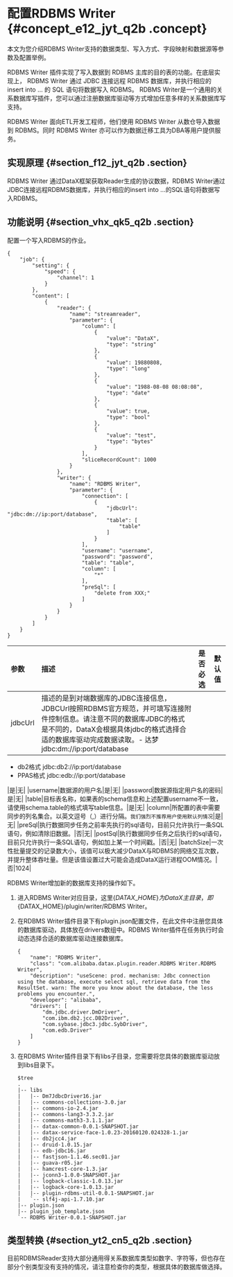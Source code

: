 # 配置RDBMS Writer {#concept_e12_jyt_q2b .concept}

本文为您介绍RDBMS Writer支持的数据类型、写入方式、字段映射和数据源等参数及配置举例。

RDBMS Writer 插件实现了写入数据到 RDBMS 主库的目的表的功能。在底层实现上， RDBMS Writer 通过 JDBC 连接远程 RDBMS 数据库，并执行相应的 insert into … 的 SQL 语句将数据写入 RDBMS。 RDBMS Writer是一个通用的关系数据库写插件，您可以通过注册数据库驱动等方式增加任意多样的关系数据库写支持。

RDBMS Writer 面向ETL开发工程师，他们使用 RDBMS Writer 从数仓导入数据到 RDBMS。同时 RDBMS Writer 亦可以作为数据迁移工具为DBA等用户提供服务。

## 实现原理 {#section_f12_jyt_q2b .section}

RDBMS Writer 通过DataX框架获取Reader生成的协议数据，RDBMS Writer通过JDBC连接远程RDBMS数据库，并执行相应的insert into …的SQL语句将数据写入RDBMS。

## 功能说明 {#section_vhx_qk5_q2b .section}

配置一个写入RDBMS的作业。

```
{
    "job": {
        "setting": {
            "speed": {
                "channel": 1
            }
        },
        "content": [
            {
                "reader": {
                    "name": "streamreader",
                    "parameter": {
                        "column": [
                            {
                                "value": "DataX",
                                "type": "string"
                            },
                            {
                                "value": 19880808,
                                "type": "long"
                            },
                            {
                                "value": "1988-08-08 08:08:08",
                                "type": "date"
                            },
                            {
                                "value": true,
                                "type": "bool"
                            },
                            {
                                "value": "test",
                                "type": "bytes"
                            }
                        ],
                        "sliceRecordCount": 1000
                    }
                },
                "writer": {
                    "name": "RDBMS Writer",
                    "parameter": {
                        "connection": [
                            {
                                "jdbcUrl": "jdbc:dm://ip:port/database",
                                "table": [
                                    "table"
                                ]
                            }
                        ],
                        "username": "username",
                        "password": "password",
                        "table": "table",
                        "column": [
                            "*"
                        ],
                        "preSql": [
                            "delete from XXX;"
                        ]
                    }
                }
            }
        ]
    }
}
```

|参数|描述|是否必选|默认值|
|:-|:-|:---|:--|
|jdbcUrl|描述的是到对端数据库的JDBC连接信息，JDBCUrl按照RDBMS官方规范，并可填写连接附件控制信息。请注意不同的数据库JDBC的格式是不同的，DataX会根据具体jdbc的格式选择合适的数据库驱动完成数据读取。-   达梦jdbc:dm://ip:port/database
-   db2格式 jdbc:db2://ip:port/database
-   PPAS格式 jdbc:edb://ip:port/database

|是|无|
|username|数据源的用户名|是|无|
|password|数据源指定用户名的密码|是|无|
|table|目标表名称，如果表的schema信息和上述配置username不一致，请使用schema.table的格式填写table信息。|是|无|
|column|所配置的表中需要同步的列名集合。以英文逗号（,）进行分隔。`我们强烈不推荐用户使用默认列情况`|是|无|
|preSql|执行数据同步任务之前率先执行的sql语句，目前只允许执行一条SQL语句，例如清除旧数据。|否|无|
|postSql|执行数据同步任务之后执行的sql语句，目前只允许执行一条SQL语句，例如加上某一个时间戳。|否|无|
|batchSize|一次性批量提交的记录数大小，该值可以极大减少DataX与RDBMS的网络交互次数，并提升整体吞吐量。但是该值设置过大可能会造成DataX运行进程OOM情况。|否|1024|

RDBMS Writer增加新的数据库支持的操作如下。

1.  进入RDBMS Writer对应目录，这里$\{DATAX\_HOME\}为DataX主目录，即$\{DATAX\_HOME\}/plugin/writer/RDBMS Writer。
2.  在RDBMS Writer插件目录下有plugin.json配置文件，在此文件中注册您具体的数据库驱动，具体放在drivers数组中。RDBMS Writer插件在任务执行时会动态选择合适的数据库驱动连接数据库。

    ```
    {
        "name": "RDBMS Writer",
        "class": "com.alibaba.datax.plugin.reader.RDBMS Writer.RDBMS Writer",
        "description": "useScene: prod. mechanism: Jdbc connection using the database, execute select sql, retrieve data from the ResultSet. warn: The more you know about the database, the less problems you encounter.",
        "developer": "alibaba",
        "drivers": [
            "dm.jdbc.driver.DmDriver",
            "com.ibm.db2.jcc.DB2Driver",
            "com.sybase.jdbc3.jdbc.SybDriver",
            "com.edb.Driver"
        ]
    }
    ```

3.  在RDBMS Writer插件目录下有libs子目录，您需要将您具体的数据库驱动放到libs目录下。

    ```
    $tree
    .
    |-- libs
    |   |-- Dm7JdbcDriver16.jar
    |   |-- commons-collections-3.0.jar
    |   |-- commons-io-2.4.jar
    |   |-- commons-lang3-3.3.2.jar
    |   |-- commons-math3-3.1.1.jar
    |   |-- datax-common-0.0.1-SNAPSHOT.jar
    |   |-- datax-service-face-1.0.23-20160120.024328-1.jar
    |   |-- db2jcc4.jar
    |   |-- druid-1.0.15.jar
    |   |-- edb-jdbc16.jar
    |   |-- fastjson-1.1.46.sec01.jar
    |   |-- guava-r05.jar
    |   |-- hamcrest-core-1.3.jar
    |   |-- jconn3-1.0.0-SNAPSHOT.jar
    |   |-- logback-classic-1.0.13.jar
    |   |-- logback-core-1.0.13.jar
    |   |-- plugin-rdbms-util-0.0.1-SNAPSHOT.jar
    |   `-- slf4j-api-1.7.10.jar
    |-- plugin.json
    |-- plugin_job_template.json
    `-- RDBMS Writer-0.0.1-SNAPSHOT.jar
    ```


## 类型转换 {#section_yt2_cn5_q2b .section}

目前RDBMSReader支持大部分通用得关系数据库类型如数字、字符等，但也存在部分个别类型没有支持的情况，请注意检查你的类型，根据具体的数据库做选择。

